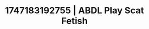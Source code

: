 ---
categories:
- Vocal tease
- Softcore narrative
- Moonlit passion
- Voyeur fantasy
- Hands in hair
image: /assets/images/1747183192755.jpg
layout: post
seo:
  description: Featured content with premium ABDL Play, Scat Fetish. HD images available.
  keywords: ABDL Play, Scat Fetish
  og_image: /assets/images/1747183192755.jpg
  schema_type: VisualArtwork
tags:
- ABDL Play
- Scat Fetish
- '#1747183192755'
title: 1747183192755 | ABDL Play Scat Fetish
---